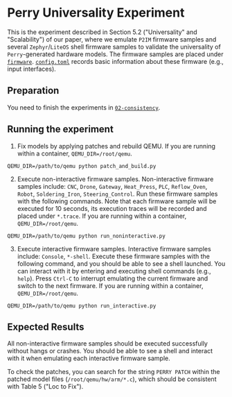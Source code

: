 # Perry Universality Experiment
This is the experiment described in Section 5.2 ("Universality" and "Scalability") of our paper, where we emulate `P2IM` firmware samples and several `Zephyr`/`LiteOS` shell firmware samples to validate the universality of `Perry`-generated hardware models. The firmware samples are placed under [`firmware`](./firmware). [`config.toml`](./config.toml) records basic information about these firmware (e.g., input interfaces).

## Preparation
You need to finish the experiments in [`02-consistency`](../02-consistency).

## Running the experiment
1. Fix models by applying patches and rebuild QEMU. If you are running within a container, `QEMU_DIR=/root/qemu`.
```shell
QEMU_DIR=/path/to/qemu python patch_and_build.py
```

2. Execute non-interactive firmware samples. Non-interactive firmware samples include: `CNC`, `Drone`, `Gateway`, `Heat_Press`, `PLC`, `Reflow_Oven`, `Robot`, `Soldering_Iron`, `Steering_Control`. Run these firmware samples with the following commands. Note that each firmware sample will be executed for 10 seconds, its execution traces will be recorded and placed under `*.trace`. If you are running within a container, `QEMU_DIR=/root/qemu`.
```shell
QEMU_DIR=/path/to/qemu python run_noninteractive.py
```

3. Execute interactive firmware samples. Interactive firmware samples include: `Console`, `*-shell`. Execute these firmware samples with the following command, and you should be able to see a shell launched. You can interact with it by entering and executing shell commands (e.g., `help`). Press `Ctrl-C` to interrupt emulating the current firmware and switch to the next firmware. If you are running within a container, `QEMU_DIR=/root/qemu`.
```shell
QEMU_DIR=/path/to/qemu python run_interactive.py
```
## Expected Results
All non-interactive firmware samples should be executed successfully without hangs or crashes. You should be able to see a shell and interact with it when emulating each interactive firmware sample.

To check the patches, you can search for the string `PERRY PATCH` within the patched model files (`/root/qemu/hw/arm/*.c`), which should be consistent with Table 5 ("Loc to Fix").